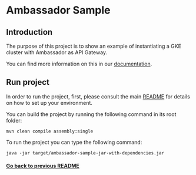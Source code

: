 # Ambassador Sample

## Introduction

The purpose of this project is to show an example of instantiating a GKE cluster with Ambassador as API Gateway.

You can find more information on this in our [documentation](https://fractal.cloud/docs).

## Run project

In order to run the project, first, please consult the main [README](../../README.md#build-and-run-the-project-locally) for details on how to set up your environment.

You can build the project by running the following command in its root folder:

`mvn clean compile assembly:single`

To run the project you can type the following command:

`java -jar target/ambassador-sample-jar-with-dependencies.jar`

#### [Go back to previous README](../../gcp/README.md)